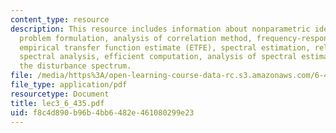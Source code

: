 ```yaml
---
content_type: resource
description: This resource includes information about nonparametric identification,
  problem formulation, analysis of correlation method, frequency-response analysis,
  empirical transfer function estimate (ETFE), spectral estimation, relations to traditional
  spectral analysis, efficient computation, analysis of spectral estimation and estimating
  the disturbance spectrum.
file: /media/https%3A/open-learning-course-data-rc.s3.amazonaws.com/6-435-system-identification-spring-2005/f8c4d890b96b4bb6482e461080299e23_lec3_6_435.pdf
file_type: application/pdf
resourcetype: Document
title: lec3_6_435.pdf
uid: f8c4d890-b96b-4bb6-482e-461080299e23
---
```

